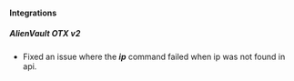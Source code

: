 
#### Integrations
##### AlienVault OTX v2
- Fixed an issue where the ***ip*** command failed when ip was not found in api.
